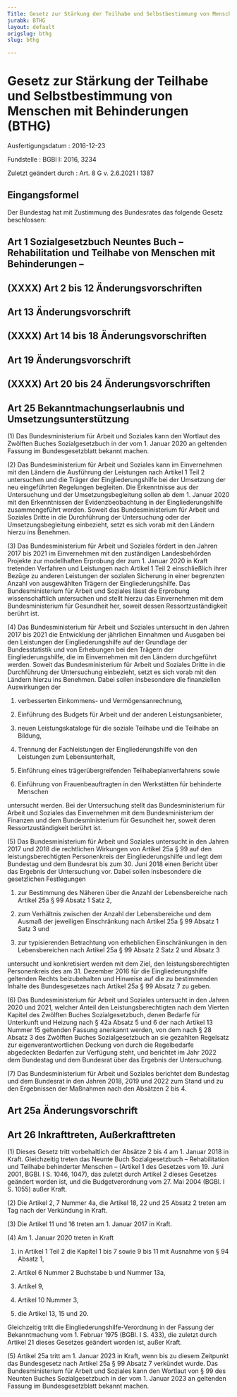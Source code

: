 ```yaml
---
Title: Gesetz zur Stärkung der Teilhabe und Selbstbestimmung von Menschen mit Behinderungen
jurabk: BTHG
layout: default
origslug: bthg
slug: bthg

---
```


# Gesetz zur Stärkung der Teilhabe und Selbstbestimmung von Menschen mit Behinderungen (BTHG)

Ausfertigungsdatum
:   2016-12-23

Fundstelle
:   BGBl I: 2016, 3234

Zuletzt geändert durch
:   Art. 8 G v. 2.6.2021 I 1387


## Eingangsformel

Der Bundestag hat mit Zustimmung des Bundesrates das folgende Gesetz beschlossen:


## Art 1 Sozialgesetzbuch Neuntes Buch – Rehabilitation und Teilhabe von Menschen mit Behinderungen –



## (XXXX) Art 2 bis 12 Änderungsvorschriften



## Art 13 Änderungsvorschrift



## (XXXX) Art 14 bis 18 Änderungsvorschriften



## Art 19 Änderungsvorschrift



## (XXXX) Art 20 bis 24 Änderungsvorschriften



## Art 25 Bekanntmachungserlaubnis und Umsetzungsunterstützung

(1) Das Bundesministerium für Arbeit und Soziales kann den Wortlaut des Zwölften Buches Sozialgesetzbuch in der vom 1. Januar 2020 an geltenden Fassung im Bundesgesetzblatt bekannt machen.

(2) Das Bundesministerium für Arbeit und Soziales kann im Einvernehmen mit den Ländern die Ausführung der Leistungen nach Artikel 1 Teil 2 untersuchen und die Träger der Eingliederungshilfe bei der Umsetzung der neu eingeführten Regelungen begleiten. Die Erkenntnisse aus der Untersuchung und der Umsetzungsbegleitung sollen ab dem 1. Januar 2020 mit den Erkenntnissen der Evidenzbeobachtung in der Eingliederungshilfe zusammengeführt werden. Soweit das Bundesministerium für Arbeit und Soziales Dritte in die Durchführung der Untersuchung oder der Umsetzungsbegleitung einbezieht, setzt es sich vorab mit den Ländern hierzu ins Benehmen.

(3) Das Bundesministerium für Arbeit und Soziales fördert in den Jahren 2017 bis 2021 im Einvernehmen mit den zuständigen Landesbehörden Projekte zur modellhaften Erprobung der zum 1. Januar 2020 in Kraft tretenden Verfahren und Leistungen nach Artikel 1 Teil 2 einschließlich ihrer Bezüge zu anderen Leistungen der sozialen Sicherung in einer begrenzten Anzahl von ausgewählten Trägern der Eingliederungshilfe. Das Bundesministerium für Arbeit und Soziales lässt die Erprobung wissenschaftlich untersuchen und stellt hierzu das Einvernehmen mit dem Bundesministerium für Gesundheit her, soweit dessen Ressortzuständigkeit berührt ist.

(4) Das Bundesministerium für Arbeit und Soziales untersucht in den Jahren 2017 bis 2021 die Entwicklung der jährlichen Einnahmen und Ausgaben bei den Leistungen der Eingliederungshilfe auf der Grundlage der Bundesstatistik und von Erhebungen bei den Trägern der Eingliederungshilfe, die im Einvernehmen mit den Ländern durchgeführt werden. Soweit das Bundesministerium für Arbeit und Soziales Dritte in die Durchführung der Untersuchung einbezieht, setzt es sich vorab mit den Ländern hierzu ins Benehmen. Dabei sollen insbesondere die finanziellen Auswirkungen der

1.  verbesserten Einkommens- und Vermögensanrechnung,


2.  Einführung des Budgets für Arbeit und der anderen Leistungsanbieter,


3.  neuen Leistungskataloge für die soziale Teilhabe und die Teilhabe an Bildung,


4.  Trennung der Fachleistungen der Eingliederungshilfe von den Leistungen zum Lebensunterhalt,


5.  Einführung eines trägerübergreifenden Teilhabeplanverfahrens sowie


6.  Einführung von Frauenbeauftragten in den Werkstätten für behinderte Menschen



untersucht werden. Bei der Untersuchung stellt das Bundesministerium für Arbeit und Soziales das Einvernehmen mit dem Bundesministerium der Finanzen und dem Bundesministerium für Gesundheit her, soweit deren Ressortzuständigkeit berührt ist.

(5) Das Bundesministerium für Arbeit und Soziales untersucht in den Jahren 2017 und 2018 die rechtlichen Wirkungen von Artikel 25a § 99 auf den leistungsberechtigten Personenkreis der Eingliederungshilfe und legt dem Bundestag und dem Bundesrat bis zum 30. Juni 2018 einen Bericht über das Ergebnis der Untersuchung vor. Dabei sollen insbesondere die gesetzlichen Festlegungen

1.  zur Bestimmung des Näheren über die Anzahl der Lebensbereiche nach Artikel 25a § 99 Absatz 1 Satz 2,


2.  zum Verhältnis zwischen der Anzahl der Lebensbereiche und dem Ausmaß der jeweiligen Einschränkung nach Artikel 25a § 99 Absatz 1 Satz 3 und


3.  zur typisierenden Betrachtung von erheblichen Einschränkungen in den Lebensbereichen nach Artikel 25a § 99 Absatz 2 Satz 2 und Absatz 3



untersucht und konkretisiert werden mit dem Ziel, den leistungsberechtigten Personenkreis des am 31. Dezember 2016 für die Eingliederungshilfe geltenden Rechts beizubehalten und Hinweise auf die zu bestimmenden Inhalte des Bundesgesetzes nach Artikel 25a § 99 Absatz 7 zu geben.

(6) Das Bundesministerium für Arbeit und Soziales untersucht in den Jahren 2020 und 2021, welcher Anteil den Leistungsberechtigten nach dem Vierten Kapitel des Zwölften Buches Sozialgesetzbuch, denen Bedarfe für Unterkunft und Heizung nach § 42a Absatz 5 und 6 der nach Artikel 13 Nummer 15 geltenden Fassung anerkannt werden, von dem nach § 28 Absatz 3 des Zwölften Buches Sozialgesetzbuch an sie gezahlten Regelsatz zur eigenverantwortlichen Deckung von durch die Regelbedarfe abgedeckten Bedarfen zur Verfügung steht, und berichtet im Jahr 2022 dem Bundestag und dem Bundesrat über das Ergebnis der Untersuchung.

(7) Das Bundesministerium für Arbeit und Soziales berichtet dem Bundestag und dem Bundesrat in den Jahren 2018, 2019 und 2022 zum Stand und zu den Ergebnissen der Maßnahmen nach den Absätzen 2 bis 4.


## Art 25a Änderungsvorschrift



## Art 26 Inkrafttreten, Außerkrafttreten

(1) Dieses Gesetz tritt vorbehaltlich der Absätze 2 bis 4 am 1. Januar 2018 in Kraft.
Gleichzeitig treten das Neunte Buch Sozialgesetzbuch – Rehabilitation und Teilhabe behinderter Menschen – (Artikel 1 des Gesetzes vom 19. Juni 2001, BGBl. I S. 1046, 1047), das zuletzt durch Artikel 2 dieses Gesetzes geändert worden ist, und die Budgetverordnung vom 27. Mai 2004 (BGBl. I S. 1055) außer Kraft.

(2) Die Artikel 2, 7 Nummer 4a, die Artikel 18, 22 und 25 Absatz 2 treten am Tag nach der Verkündung in Kraft.

(3) Die Artikel 11 und 16 treten am 1. Januar 2017 in Kraft.

(4) Am 1. Januar 2020 treten in Kraft

1.  in Artikel 1 Teil 2 die Kapitel 1 bis 7 sowie 9 bis 11 mit Ausnahme von § 94 Absatz 1,


2.  Artikel 6 Nummer 2 Buchstabe b und Nummer 13a,


3.  Artikel 9,


4.  Artikel 10 Nummer 3,


5.  die Artikel 13, 15 und 20.



Gleichzeitig tritt die Eingliederungshilfe-Verordnung in der Fassung der Bekanntmachung vom 1. Februar 1975 (BGBl. I S. 433), die zuletzt durch Artikel 21 dieses Gesetzes geändert worden ist, außer Kraft.

(5) Artikel 25a tritt am 1. Januar 2023 in Kraft, wenn bis zu diesem Zeitpunkt das Bundesgesetz nach Artikel 25a § 99 Absatz 7 verkündet wurde. Das Bundesministerium für Arbeit und Soziales kann den Wortlaut von § 99 des Neunten Buches Sozialgesetzbuch in der vom 1. Januar 2023 an geltenden Fassung im Bundesgesetzblatt bekannt machen.

